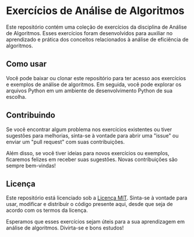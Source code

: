 # Exercícios de Análise de Algoritmos

Este repositório contém uma coleção de exercícios da disciplina de Análise de Algoritmos. Esses exercícios foram desenvolvidos para auxiliar no aprendizado e prática dos conceitos relacionados à análise de eficiência de algoritmos.

## Como usar

Você pode baixar ou clonar este repositório para ter acesso aos exercícios e exemplos de análise de algoritmos. Em seguida, você pode explorar os arquivos Python em um ambiente de desenvolvimento Python de sua escolha.

## Contribuindo

Se você encontrar algum problema nos exercícios existentes ou tiver sugestões para melhorias, sinta-se à vontade para abrir uma "issue" ou enviar um "pull request" com suas contribuições.

Além disso, se você tiver ideias para novos exercícios ou exemplos, ficaremos felizes em receber suas sugestões. Novas contribuições são sempre bem-vindas!

## Licença

Este repositório está licenciado sob a [Licença MIT](LICENSE). Sinta-se à vontade para usar, modificar e distribuir o código presente aqui, desde que seja de acordo com os termos da licença.

Esperamos que esses exercícios sejam úteis para a sua aprendizagem em análise de algoritmos. Divirta-se e bons estudos!
